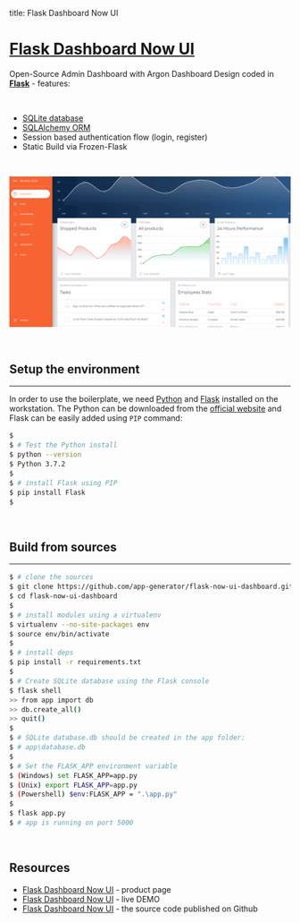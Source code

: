 title: Flask Dashboard Now UI

# [Flask Dashboard Now UI](https://appseed.us/admin-dashboards/flask-dashboard-nowui-design)

Open-Source Admin Dashboard with Argon Dashboard Design coded in **[Flask](https://palletsprojects.com/p/flask/)** - features:

<br />

- [SQLite database](https://www.sqlite.org/index.html)
- [SQLAlchemy ORM](https://www.sqlalchemy.org/)
- Session based authentication flow (login, register)
- Static Build via Frozen-Flask

<br />

![Flask Dashboard Now UI - Open-Source Admin Panel](https://raw.githubusercontent.com/app-generator/static/master/products/flask-dashboard-nowui-design-intro.gif)

<br />

## Setup the environment
---

In order to use the boilerplate, we need [Python](/what-is/python/) and [Flask](/what-is/flask/) installed on the workstation. 
The Python can be downloaded from the [official website](https://www.python.org/) and Flask can be easily added using `PIP` command:

```bash
$
$ # Test the Python install 
$ python --version
$ Python 3.7.2
$
$ # install Flask using PIP
$ pip install Flask
$
```

<br />

## Build from sources
---

```bash
$ # clone the sources
$ git clone https://github.com/app-generator/flask-now-ui-dashboard.git
$ cd flask-now-ui-dashboard
$
$ # install modules using a virtualenv
$ virtualenv --no-site-packages env
$ source env/bin/activate
$
$ # install deps 
$ pip install -r requirements.txt
$
$ # Create SQLite database using the Flask console
$ flask shell
>> from app import db
>> db.create_all()
>> quit() 
$
$ # SQLite database.db should be created in the app folder:
$ # app\database.db
$
$ # Set the FLASK_APP environment variable
$ (Windows) set FLASK_APP=app.py
$ (Unix) export FLASK_APP=app.py
$ (Powershell) $env:FLASK_APP = ".\app.py"
$ 
$ flask app.py
$ # app is running on port 5000
```

<br />

## Resources

- [Flask Dashboard Now UI](https://appseed.us/admin-dashboards/flask-dashboard-nowui-design) - product page
- [Flask Dashboard Now UI](https://flask-now-ui-dashboard.appseed.us/) - live DEMO
- [Flask Dashboard Now UI](https://github.com/app-generator/flask-now-ui-dashboard) - the source code published on Github
